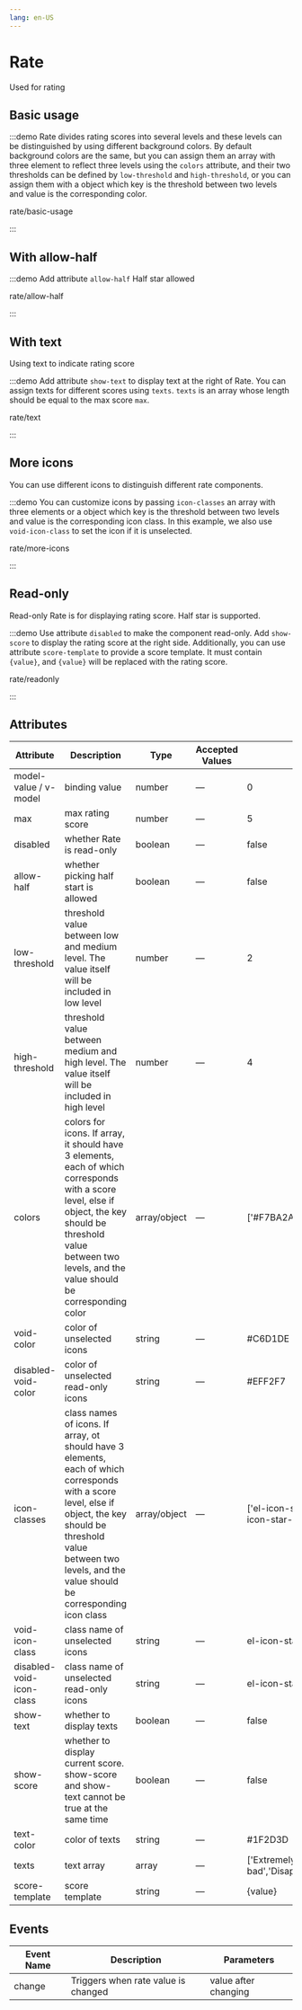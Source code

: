 ```yaml
---
lang: en-US
---
```


# Rate

Used for rating

<style lang="scss">
.example-showcase {
  .demo-rate-block {
    padding: 30px 0;
    text-align: center;
    border-right: solid 1px var(--el-border-color-base);
    display: inline-block;
    width: 49%;
    box-sizing: border-box;
    &:last-child {
        border-right: none;
    }
    .demonstration {
      display: block;
      color: var(--el-text-color-secondary);
      font-size: 14px;
      margin-bottom: 20px;
    }
  }
}



</style>

## Basic usage

:::demo Rate divides rating scores into several levels and these levels can be distinguished by using different background colors. By default background colors are the same, but you can assign them an array with three element to reflect three levels using the `colors` attribute, and their two thresholds can be defined by `low-threshold` and `high-threshold`, or you can assign them with a object which key is the threshold between two levels and value is the corresponding color.

rate/basic-usage

:::

## With allow-half

:::demo Add attribute `allow-half` Half star allowed

rate/allow-half

:::

## With text

Using text to indicate rating score

:::demo Add attribute `show-text` to display text at the right of Rate. You can assign texts for different scores using `texts`. `texts` is an array whose length should be equal to the max score `max`.

rate/text

:::

## More icons

You can use different icons to distinguish different rate components.

:::demo You can customize icons by passing `icon-classes` an array with three elements or a object which key is the threshold between two levels and value is the corresponding icon class. In this example, we also use `void-icon-class` to set the icon if it is unselected.

rate/more-icons

:::

## Read-only

Read-only Rate is for displaying rating score. Half star is supported.

:::demo Use attribute `disabled` to make the component read-only. Add `show-score` to display the rating score at the right side. Additionally, you can use attribute `score-template` to provide a score template. It must contain `{value}`, and `{value}` will be replaced with the rating score.

rate/readonly

:::

## Attributes

| Attribute                | Description                                                                                                                                                                                                                     | Type         | Accepted Values | Default                                                        |
| ------------------------ | ------------------------------------------------------------------------------------------------------------------------------------------------------------------------------------------------------------------------------- | ------------ | --------------- | -------------------------------------------------------------- |
| model-value / v-model    | binding value                                                                                                                                                                                                                   | number       | —               | 0                                                              |
| max                      | max rating score                                                                                                                                                                                                                | number       | —               | 5                                                              |
| disabled                 | whether Rate is read-only                                                                                                                                                                                                       | boolean      | —               | false                                                          |
| allow-half               | whether picking half start is allowed                                                                                                                                                                                           | boolean      | —               | false                                                          |
| low-threshold            | threshold value between low and medium level. The value itself will be included in low level                                                                                                                                    | number       | —               | 2                                                              |
| high-threshold           | threshold value between medium and high level. The value itself will be included in high level                                                                                                                                  | number       | —               | 4                                                              |
| colors                   | colors for icons. If array, it should have 3 elements, each of which corresponds with a score level, else if object, the key should be threshold value between two levels, and the value should be corresponding color          | array/object | —               | ['#F7BA2A', '#F7BA2A', '#F7BA2A']                              |
| void-color               | color of unselected icons                                                                                                                                                                                                       | string       | —               | #C6D1DE                                                        |
| disabled-void-color      | color of unselected read-only icons                                                                                                                                                                                             | string       | —               | #EFF2F7                                                        |
| icon-classes             | class names of icons. If array, ot should have 3 elements, each of which corresponds with a score level, else if object, the key should be threshold value between two levels, and the value should be corresponding icon class | array/object | —               | ['el-icon-star-on', 'el-icon-star-on','el-icon-star-on']       |
| void-icon-class          | class name of unselected icons                                                                                                                                                                                                  | string       | —               | el-icon-star-off                                               |
| disabled-void-icon-class | class name of unselected read-only icons                                                                                                                                                                                        | string       | —               | el-icon-star-on                                                |
| show-text                | whether to display texts                                                                                                                                                                                                        | boolean      | —               | false                                                          |
| show-score               | whether to display current score. show-score and show-text cannot be true at the same time                                                                                                                                      | boolean      | —               | false                                                          |
| text-color               | color of texts                                                                                                                                                                                                                  | string       | —               | #1F2D3D                                                        |
| texts                    | text array                                                                                                                                                                                                                      | array        | —               | ['Extremely bad','Disappointed','Fair','Satisfied','Surprise'] |
| score-template           | score template                                                                                                                                                                                                                  | string       | —               | {value}                                                        |

## Events

| Event Name | Description                         | Parameters           |
| ---------- | ----------------------------------- | -------------------- |
| change     | Triggers when rate value is changed | value after changing |
